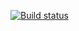 [![Build status](https://ci.appveyor.com/api/projects/status/x5qiorml4gcnog5v?svg=true)](https://ci.appveyor.com/project/dmitry-korotkov/syntactic-constructions-task-2)